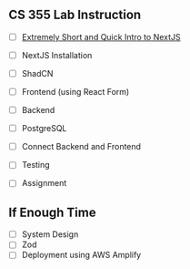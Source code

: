 ## CS 355 Lab Instruction
- [ ] [Extremely Short and Quick Intro to NextJS](https://nextjs.org/)
- [ ] NextJS Installation
- [ ] ShadCN  
- [ ] Frontend (using React Form)  
- [ ] Backend  
- [ ] PostgreSQL  
- [ ] Connect Backend and Frontend  
- [ ] Testing  
- [ ] Assignment  


## If Enough Time
- [ ] System Design
- [ ] Zod
- [ ] Deployment using AWS Amplify